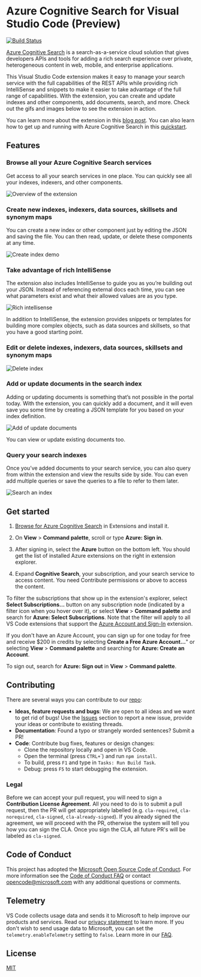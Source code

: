 # Azure Cognitive Search for Visual Studio Code (Preview)

[![Build Status](https://delegenz.visualstudio.com/vs-code-pipelines/_apis/build/status/microsoft.vscode-azurecognitivesearch?branchName=master)](https://delegenz.visualstudio.com/vs-code-pipelines/_build/latest?definitionId=6&branchName=master)

[Azure Cognitive Search](https://docs.microsoft.com/azure/search/search-what-is-azure-search) is a search-as-a-service cloud solution that gives developers APIs and tools for adding a rich search experience over private, heterogeneous content in web, mobile, and enterprise applications.

This Visual Studio Code extension makes it easy to manage your search service with the full capabilities of the REST APIs while providing rich IntelliSense and snippets to make it easier to take advantage of the full range of capabilities. With the extension, you can create and update indexes and other components, add documents, search, and more. Check out the gifs and images below to see the extension in action.

You can learn more about the extension in this [blog post](https://techcommunity.microsoft.com/t5/azure-ai/accelerate-search-index-development-with-visual-studio-code/ba-p/2120941). You can also learn how to get up and running with Azure Cognitive Search in this [quickstart](https://docs.microsoft.com/azure/search/search-get-started-vs-code). 

## Features

### Browse all your Azure Cognitive Search services

Get access to all your search services in one place. You can quickly see all your indexes, indexers, and other components.

![Overview of the extension](resources/overview.png)

### Create new indexes, indexers, data sources, skillsets and synonym maps

You can create a new index or other component just by editing the JSON and saving the file. You can then read, update, or delete these components at any time.

![Create index demo](resources/create-index.gif)

### Take advantage of rich IntelliSense

The extension also includes IntelliSense to guide you as you’re building out your JSON. Instead of referencing external docs each time, you can see what parameters exist and what their allowed values are as you type.

![Rich intellisense](resources/intellisense.gif)

In addition to IntelliSense, the extension provides snippets or templates for building more complex objects, such as data sources and skillsets, so that you have a good starting point.

### Edit or delete indexes, indexers, data sources, skillsets and synonym maps

![Delete index](resources/delete-index.gif)

### Add or update documents in the search index

Adding or updating documents is something that’s not possible in the portal today. With the extension, you can quickly add a document, and it will even save you some time by creating a JSON template for you based on your index definition.

![Add of update documents](resources/add-document.gif)

You can view or update existing documents too.

### Query your search indexes

Once you’ve added documents to your search service, you can also query from within the extension and view the results side by side. You can even add multiple queries or save the queries to a file to refer to them later.

![Search an index](resources/search.gif)

## Get started

1. [Browse for Azure Cognitive Search](https://code.visualstudio.com/docs/editor/extension-gallery#_browse-for-extensions) in Extensions and install it.

1. On **View** > **Command palette**, scroll or type **Azure: Sign in**.

1. After signing in, select the  **Azure** button on the bottom left. You should get the list of installed Azure extensions on the right in extension explorer.

1. Expand **Cognitive Search**, your subscription, and your search service to access content. You need Contribute permissions or above to access the content.

To filter the subscriptions that show up in the extension's explorer, select **Select Subscriptions...** button on any subscription node (indicated by a filter icon when you hover over it), or select **View** > **Command palette** and search for **Azure: Select Subscriptions**. Note that the filter will apply to all VS Code extensions that support the [Azure Account and Sign-In](https://github.com/Microsoft/vscode-azure-account) extension.

If you don't have an Azure Account, you can sign up for one today for free and receive $200 in credits by selecting **Create a Free Azure Account...**" or selecting **View** > **Command palette** and searching for **Azure: Create an Account**.

To sign out, search for **Azure: Sign out** in **View** > **Command palette**.

## Contributing

There are several ways you can contribute to our [repo](https://github.com/dereklegenzoff/vscode-azuresearch):

* **Ideas, feature requests and bugs**: We are open to all ideas and we want to get rid of bugs! Use the [Issues](https://github.com/Microsoft/vscode-azurecognitivesearch/issues) section to report a new issue, provide your ideas or contribute to existing threads.
* **Documentation**: Found a typo or strangely worded sentences? Submit a PR!
* **Code**: Contribute bug fixes, features or design changes:
  * Clone the repository locally and open in VS Code.
  * Open the terminal (press `CTRL+`\`) and run `npm install`.
  * To build, press `F1` and type in `Tasks: Run Build Task`.
  * Debug: press `F5` to start debugging the extension.

### Legal

Before we can accept your pull request, you will need to sign a **Contribution License Agreement**. All you need to do is to submit a pull request, then the PR will get appropriately labelled (e.g. `cla-required`, `cla-norequired`, `cla-signed`, `cla-already-signed`). If you already signed the agreement, we will proceed with the PR, otherwise the system will tell you how you can sign the CLA. Once you sign the CLA, all future PR's will be labeled as `cla-signed`.

## Code of Conduct

This project has adopted the [Microsoft Open Source Code of Conduct](https://opensource.microsoft.com/codeofconduct/). For more information see the [Code of Conduct FAQ](https://opensource.microsoft.com/codeofconduct/faq/) or contact [opencode@microsoft.com](mailto:opencode@microsoft.com) with any additional questions or comments.

## Telemetry

VS Code collects usage data and sends it to Microsoft to help improve our products and services. Read our [privacy statement](https://go.microsoft.com/fwlink/?LinkID=528096&clcid=0x409) to learn more. If you don't wish to send usage data to Microsoft, you can set the `telemetry.enableTelemetry` setting to `false`. Learn more in our [FAQ](https://code.visualstudio.com/docs/supporting/faq#_how-to-disable-telemetry-reporting).

## License

[MIT](LICENSE.md)
